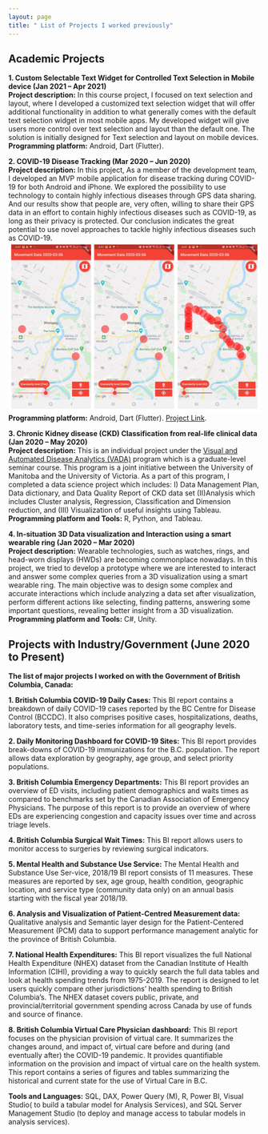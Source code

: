 ```yaml
---
layout: page
title: " List of Projects I worked previously"
---
```


## Academic Projects

**1. Custom Selectable Text Widget for Controlled Text Selection in Mobile device (Jan 2021 – Apr 2021)** <br/>
**Project description:** In this course project, I focused on text selection and layout, where I developed a customized text selection widget that will offer additional functionality in addition to what generally comes with the default text selection widget in most mobile apps. My developed widget will give users more control over text selection and layout than the default one. The solution is initially designed for Text selection and layout on mobile devices.<br/>
**Programming platform:** Android, Dart (Flutter).

**2. COVID-19 Disease Tracking (Mar 2020 – Jun 2020)**<br/>
**Project description:** In this project, As a member of the development team, I developed an MVP mobile application for disease tracking during COVID-19 for both Android and iPhone. We explored the possibility to use technology to contain highly infectious diseases through GPS data sharing. And our results show that people are, very often, willing to share their GPS data in an effort to contain highly infectious diseases such as COVID-19, as long as their privacy is protected. Our conclusion indicates the great potential to use novel approaches to tackle highly infectious diseases such as COVID-19.<br/>
![Our developed app](Dis_tracking.png) <br/>
**Programming platform:** Android, Dart (Flutter). [Project Link](http://hci.cs.umanitoba.ca/projects-and-research/details/covid-19-disease-tracking).

**3. Chronic Kidney disease (CKD) Classification from real-life clinical data (Jan 2020 – May 2020)**<br/>
**Project description:** This is an individual project under the [Visual and Automated Disease Analytics (VADA)](https://vada.cs.umanitoba.ca/) program which is a graduate-level seminar course. This program is a joint initiative between the University of Manitoba and the University of Victoria. As a part of this program, I completed a data science project which includes: I) Data Management Plan, Data dictionary, and Data Quality Report of CKD data set (II)Analysis which includes Cluster analysis, Regression, Classification and Dimension reduction, and (III) Visualization of useful insights using Tableau.<br/>
**Programming platform and Tools:** R, Python, and Tableau.

**4. In-situation 3D Data visualization and Interaction using a smart wearable ring (Jan 2020 – Mar 2020)**<br/>
**Project description:** Wearable technologies, such as watches, rings, and head-worn displays (HWDs) are becoming commonplace nowadays. In this project, we tried to develop a prototype where we are interested to interact and answer some complex queries from a 3D visualization using a smart wearable ring. The main objective was to design some complex and accurate interactions which include analyzing a data set after visualization, perform different actions like selecting, finding patterns, answering some important questions, revealing better insight from a 3D visualization.<br/>
**Programming platform and Tools:** C#, Unity.

## Projects with Industry/Government (June 2020 to Present)

**The list of major projects I worked on with the Government of British Columbia, Canada:** <br/>

**1. British  Columbia  COVID-19  Daily  Cases:** This  BI  report contains a  breakdown of daily COVID-19 cases reported by the BC Centre for Disease Control (BCCDC). It also comprises positive cases, hospitalizations, deaths, laboratory tests, and time-series information for all geography levels.<br/>

**2. Daily Monitoring Dashboard for COVID-19 Sites:** This BI report provides break-downs of  COVID-19  immunizations for the  B.C.  population.   The report allows data exploration by geography, age group, and select priority populations.<br/>

**3. British Columbia Emergency Departments:** This BI report provides an overview of ED visits, including patient demographics and waits times as compared to benchmarks set by the Canadian Association of Emergency Physicians.  The purpose of this report is to provide an overview of where EDs are experiencing congestion and capacity issues over time and across triage levels.<br/>

**4. British Columbia Surgical Wait Times:** This BI report allows users to monitor access to surgeries by reviewing surgical indicators.<br/>

**5. Mental Health and Substance Use Service:** The Mental Health and Substance Use Ser-vice, 2018/19 BI report consists of 11 measures.  These measures are reported by sex, age group, health condition, geographic location, and service type (community data only) on an annual basis starting with the fiscal year 2018/19.<br/>

**6. Analysis and Visualization of Patient-Centred Measurement data:**  Qualitative analysis and Semantic layer design for the Patient-Centered Measurement (PCM) data to support performance management analytic for the province of British Columbia.<br/>

**7. National Health Expenditures:** This BI report visualizes the full National Health Expenditure (NHEX) dataset from the Canadian Institute of Health Information (CIHI), providing a way to quickly search the full data tables and look at health spending trends from 1975-2019. The report is designed to let users quickly compare other jurisdictions’ health spending to British Columbia’s. The NHEX dataset covers public, private, and provincial/territorial government spending across Canada by use of funds and source of finance.<br/>

**8. British Columbia Virtual Care Physician dashboard:** This BI report focuses on the physician provision of virtual care. It summarizes the changes around, and impact of, virtual care before and during (and eventually after) the COVID-19 pandemic. It provides quantifiable information on the provision and impact of virtual care on the health system. This report contains a series of figures and tables summarizing the historical and current state for the use of Virtual Care in B.C.<br/>

**Tools and Languages:** SQL, DAX, Power Query (M), R, Power BI, Visual Studio( to build a tabular model for Analysis Services), and SQL Server Management Studio (to deploy and manage access to tabular models in analysis services).

